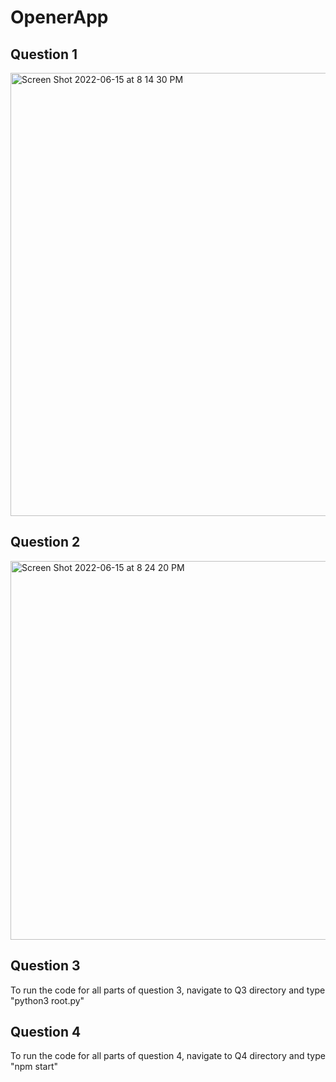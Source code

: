 # OpenerApp

## Question 1
<img width="709" alt="Screen Shot 2022-06-15 at 8 14 30 PM" src="https://user-images.githubusercontent.com/50343180/173962779-741d3157-5917-4a5a-ac93-4130bb5bc0c5.png">

## Question 2
<img width="606" alt="Screen Shot 2022-06-15 at 8 24 20 PM" src="https://user-images.githubusercontent.com/50343180/173963798-a5dcdb5f-5587-4c9b-b27f-801ad63ed890.png">

## Question 3
To run the code for all parts of question 3, navigate to Q3 directory and type "python3 root.py"

## Question 4
To run the code for all parts of question 4, navigate to Q4 directory and type "npm start"
